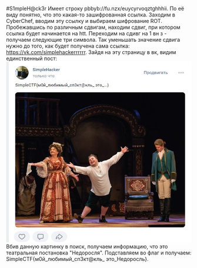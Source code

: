 #S1mpleH@ck3r
Имеет строку pbbyb://fu.nzx/euycyrvoqztghhhii. По её виду понятно, что это какая-то зашифрованная ссылка.
Заходим в CyberChef, вводим эту ссылку и выбираем шифрование ROT. Пробежавшись по различным сдвигам, находим сдвиг, при котором ссылка будет начинается на htt.
Переходим на сдивг на 1 вн з - получаем следующие три символа. Так уменьшать значение сдвига нужно до того, как будет получена сама ссылка: https://vk.com/simplehackerrrrrr.
Зайдя на эту страницу в вк, видим единственный пост:
![Пятое фото](/OSINT/S1mpleHacker/5.jpg)
Вбив данную картинку в поиск, получаем информацию, что это театральная постановка "Недоросля".
Подставляем во флаг и получаем: SimpleCTF{м0й_любимый_сп3кт@кль_ это_Недоросль}.